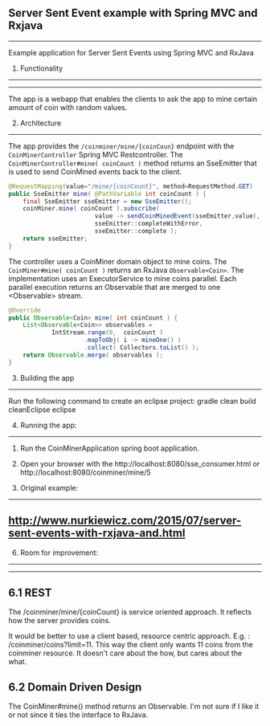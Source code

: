  Server Sent Event example with Spring MVC and Rxjava
-----------------------------------------------------------------------
----------------------------------------------------------------------
Example application for Server Sent Events using Spring MVC and RxJava


1. Functionality
-------------------
-------------------
The app is a webapp that enables the clients to ask the app to mine 
certain amount of coin with random values.


2. Architecture
--------------------
The app provides the `/coinminer/mine/{coinCoun}` endpoint with the `CoinMinerController`
Spring MVC Restcontroller. The `CoinMinerController#mine( coinCount )` method returns an SseEmitter that 
is used to send CoinMined events back to the client.

```Java
@RequestMapping(value="/mine/{coinCount}", method=RequestMethod.GET)
public SseEmitter mine( @PathVariable int coinCount ) {
	final SseEmitter sseEmitter = new SseEmitter();
	coinMiner.mine( coinCount ).subscribe( 
						value -> sendCoinMinedEvent(sseEmitter,value),
						sseEmitter::completeWithError,
						sseEmitter::complete );		
	return sseEmitter;
}
```

The controller uses a CoinMiner domain object to mine coins. The `CoinMiner#mine( coinCount )`
returns an RxJava `Observable<Coin>`. The implementation uses an ExecutorService to mine coins parallel.
Each parallel execution returns an Observable<Coin> that are merged to one <Observable<Coin>> stream.

```Java
@Override
public Observable<Coin> mine( int coinCount ) {
	List<Observable<Coin>> observables = 
			IntStream.range(0,	coinCount )
					 .mapToObj( i -> mineOne() )
					 .collect( Collectors.toList() );
	return Observable.merge( observables );		
}
```


3. Building the app
-------------------
Run the following command to create an eclipse project: gradle clean build cleanEclipse eclipse


4. Running the app:
--------------------
1. Run the CoinMinerApplication spring boot application.
2. Open your browser with the http://localhost:8080/sse_consumer.html or 
http://localhost:8080/coinminer/mine/5

5. Original example:
--------------------- 
http://www.nurkiewicz.com/2015/07/server-sent-events-with-rxjava-and.html
--------------------

6. Room for improvement:
----------------------
--------------------

6.1 REST
--------------------
The /coinminer/mine/{coinCount} is service oriented approach. It reflects how 
the server provides coins.

It would be better to use a client based, resource centric approach. E.g. :
/coinminer/coins?limit=11. This way the client only wants 11 coins from the coinminer
resource. It doesn't care about the how, but cares about the what.

6.2 Domain Driven Design
-----------------------
The CoinMiner#mine() method returns an Observable<Coin>. I'm not sure if 
I like it or not since it ties the interface to RxJava.

